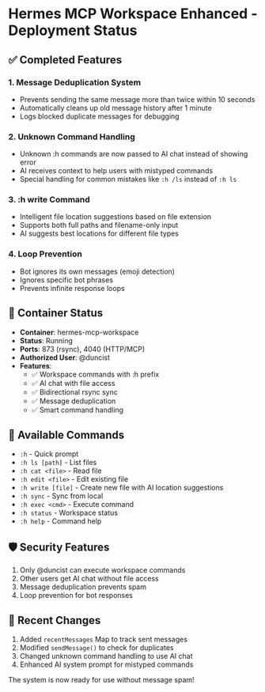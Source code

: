 # Hermes MCP Workspace Enhanced - Deployment Status

## ✅ Completed Features

### 1. **Message Deduplication System**
- Prevents sending the same message more than twice within 10 seconds
- Automatically cleans up old message history after 1 minute
- Logs blocked duplicate messages for debugging

### 2. **Unknown Command Handling**
- Unknown :h commands are now passed to AI chat instead of showing error
- AI receives context to help users with mistyped commands
- Special handling for common mistakes like `:h /ls` instead of `:h ls`

### 3. **:h write Command**
- Intelligent file location suggestions based on file extension
- Supports both full paths and filename-only input
- AI suggests best locations for different file types

### 4. **Loop Prevention**
- Bot ignores its own messages (emoji detection)
- Ignores specific bot phrases
- Prevents infinite response loops

## 🚀 Container Status

- **Container**: hermes-mcp-workspace
- **Status**: Running
- **Ports**: 873 (rsync), 4040 (HTTP/MCP)
- **Authorized User**: @duncist
- **Features**:
  - ✅ Workspace commands with :h prefix
  - ✅ AI chat with file access
  - ✅ Bidirectional rsync sync
  - ✅ Message deduplication
  - ✅ Smart command handling

## 📝 Available Commands

- `:h` - Quick prompt
- `:h ls [path]` - List files
- `:h cat <file>` - Read file
- `:h edit <file>` - Edit existing file
- `:h write [file]` - Create new file with AI location suggestions
- `:h sync` - Sync from local
- `:h exec <cmd>` - Execute command
- `:h status` - Workspace status
- `:h help` - Command help

## 🛡️ Security Features

1. Only @duncist can execute workspace commands
2. Other users get AI chat without file access
3. Message deduplication prevents spam
4. Loop prevention for bot responses

## 🔄 Recent Changes

1. Added `recentMessages` Map to track sent messages
2. Modified `sendMessage()` to check for duplicates
3. Changed unknown command handling to use AI chat
4. Enhanced AI system prompt for mistyped commands

The system is now ready for use without message spam!